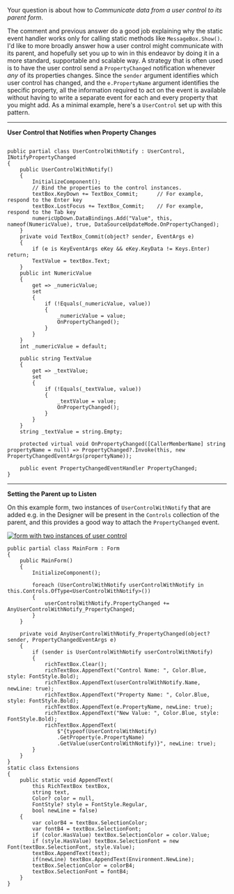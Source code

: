 Your question is about how to _Communicate data from a user control to its parent form_.

The comment and previous answer do a good job explaining why the static event handler works only for calling static methods like `MessageBox.Show()`. I'd like to more broadly answer how a user control might communicate with its parent, and hopefully set you up to win in this endeavor by doing it in a more standard, supportable and scalable way. A strategy that is often used is to have the user control send a `PropertyChanged` notification whenever _any_ of its  properties changes. Since the `sender` argument identifies which user control has changed, and the `e.PropertyName` argument identifies the specific property, all the information required to act on the event is available without having to write a separate event for each and every property that you might add. As a minimal example, here's a `UserControl` set up with this pattern.
___

**User Control that Notifies when Property Changes**


~~~

public partial class UserControlWithNotify : UserControl, INotifyPropertyChanged
{
    public UserControlWithNotify()
    {
        InitializeComponent();
        // Bind the properties to the control instances.
        textBox.KeyDown += TextBox_Commit;      // For example, respond to the Enter key
        textBox.LostFocus += TextBox_Commit;    // For example, respond to the Tab key
        numericUpDown.DataBindings.Add("Value", this, nameof(NumericValue), true, DataSourceUpdateMode.OnPropertyChanged);
    }
    private void TextBox_Commit(object? sender, EventArgs e)
    {
        if (e is KeyEventArgs eKey && eKey.KeyData != Keys.Enter) return;
        TextValue = textBox.Text;
    }
    public int NumericValue
    {
        get => _numericValue;
        set
        {
            if (!Equals(_numericValue, value))
            {
                _numericValue = value;
                OnPropertyChanged();
            }
        }
    }
    int _numericValue = default;

    public string TextValue
    {
        get => _textValue;
        set
        {
            if (!Equals(_textValue, value))
            {
                _textValue = value;
                OnPropertyChanged();
            }
        }
    }
    string _textValue = string.Empty;

    protected virtual void OnPropertyChanged([CallerMemberName] string propertyName = null) => PropertyChanged?.Invoke(this, new PropertyChangedEventArgs(propertyName));

    public event PropertyChangedEventHandler PropertyChanged;
}
~~~

___

**Setting the Parent up to Listen**

On this example form, two instances of `UserControlWithNotify` that are added e.g. in the Designer will be present in the `Controls` collection of the parent, and this provides a good way to attach the `PropertyChanged` event.


[![form with two instances of user control][1]][1]

~~~
public partial class MainForm : Form
{
    public MainForm()
    {
        InitializeComponent();

        foreach (UserControlWithNotify userControlWithNotify in this.Controls.OfType<UserControlWithNotify>())
        {
            userControlWithNotify.PropertyChanged += AnyUserControlWithNotify_PropertyChanged;
        }
    }

    private void AnyUserControlWithNotify_PropertyChanged(object? sender, PropertyChangedEventArgs e)
    {
        if (sender is UserControlWithNotify userControlWithNotify)
        {
            richTextBox.Clear();
            richTextBox.AppendText("Control Name: ", Color.Blue, style: FontStyle.Bold);
            richTextBox.AppendText(userControlWithNotify.Name, newLine: true);
            richTextBox.AppendText("Property Name: ", Color.Blue, style: FontStyle.Bold);
            richTextBox.AppendText(e.PropertyName, newLine: true);
            richTextBox.AppendText("New Value: ", Color.Blue, style: FontStyle.Bold);
            richTextBox.AppendText(
                $"{typeof(UserControlWithNotify)
                .GetProperty(e.PropertyName)
                .GetValue(userControlWithNotify)}", newLine: true);
        }
    }
}
static class Extensions
{
    public static void AppendText(
        this RichTextBox textBox,
        string text,
        Color? color = null,
        FontStyle? style = FontStyle.Regular,
        bool newLine = false)
    {
        var colorB4 = textBox.SelectionColor;
        var fontB4 = textBox.SelectionFont;
        if (color.HasValue) textBox.SelectionColor = color.Value;
        if (style.HasValue) textBox.SelectionFont = new Font(textBox.SelectionFont, style.Value);
        textBox.AppendText(text);
        if(newLine) textBox.AppendText(Environment.NewLine);
        textBox.SelectionColor = colorB4;
        textBox.SelectionFont = fontB4;
    }
}
~~~


  [1]: https://i.sstatic.net/IY0O3dfW.png